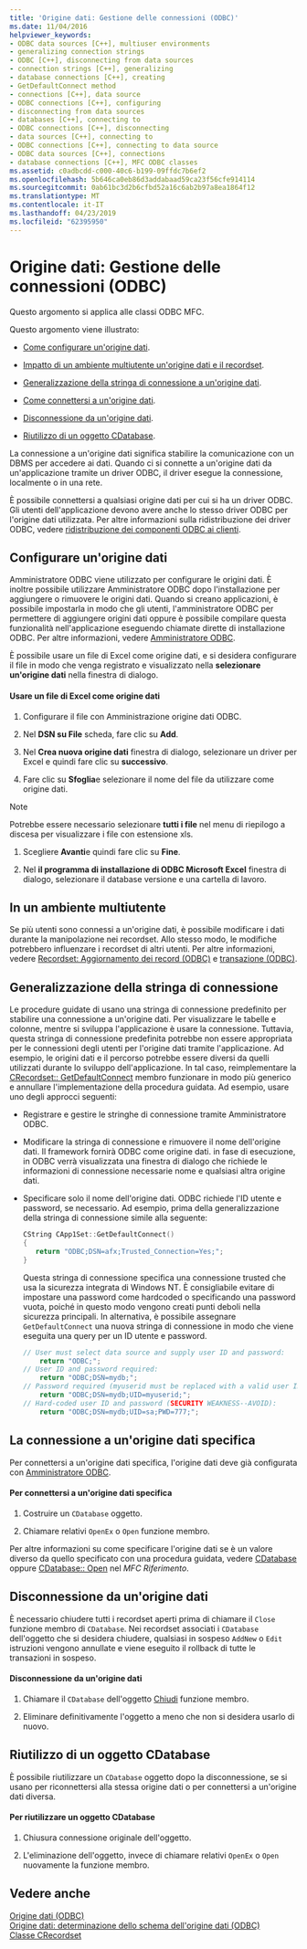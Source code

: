 ```yaml
---
title: 'Origine dati: Gestione delle connessioni (ODBC)'
ms.date: 11/04/2016
helpviewer_keywords:
- ODBC data sources [C++], multiuser environments
- generalizing connection strings
- ODBC [C++], disconnecting from data sources
- connection strings [C++], generalizing
- database connections [C++], creating
- GetDefaultConnect method
- connections [C++], data source
- ODBC connections [C++], configuring
- disconnecting from data sources
- databases [C++], connecting to
- ODBC connections [C++], disconnecting
- data sources [C++], connecting to
- ODBC connections [C++], connecting to data source
- ODBC data sources [C++], connections
- database connections [C++], MFC ODBC classes
ms.assetid: c0adbcdd-c000-40c6-b199-09ffdc7b6ef2
ms.openlocfilehash: 5b646ca0eb86d3addabaad59ca23f56cfe914114
ms.sourcegitcommit: 0ab61bc3d2b6cfbd52a16c6ab2b97a8ea1864f12
ms.translationtype: MT
ms.contentlocale: it-IT
ms.lasthandoff: 04/23/2019
ms.locfileid: "62395950"
---
```

# <a name="data-source-managing-connections-odbc"></a>Origine dati: Gestione delle connessioni (ODBC)

Questo argomento si applica alle classi ODBC MFC.

Questo argomento viene illustrato:

- [Come configurare un'origine dati](#_core_configuring_a_data_source).

- [Impatto di un ambiente multiutente un'origine dati e il recordset](#_core_working_in_a_multiuser_environment).

- [Generalizzazione della stringa di connessione a un'origine dati](#_core_generalizing_the_connection_string).

- [Come connettersi a un'origine dati](#_core_connecting_to_a_specific_data_source).

- [Disconnessione da un'origine dati](#_core_disconnecting_from_a_data_source).

- [Riutilizzo di un oggetto CDatabase](#_core_reusing_a_cdatabase_object).

La connessione a un'origine dati significa stabilire la comunicazione con un DBMS per accedere ai dati. Quando ci si connette a un'origine dati da un'applicazione tramite un driver ODBC, il driver esegue la connessione, localmente o in una rete.

È possibile connettersi a qualsiasi origine dati per cui si ha un driver ODBC. Gli utenti dell'applicazione devono avere anche lo stesso driver ODBC per l'origine dati utilizzata. Per altre informazioni sulla ridistribuzione dei driver ODBC, vedere [ridistribuzione dei componenti ODBC ai clienti](../../data/odbc/redistributing-odbc-components-to-your-customers.md).

##  <a name="_core_configuring_a_data_source"></a> Configurare un'origine dati

Amministratore ODBC viene utilizzato per configurare le origini dati. È inoltre possibile utilizzare Amministratore ODBC dopo l'installazione per aggiungere o rimuovere le origini dati. Quando si creano applicazioni, è possibile impostarla in modo che gli utenti, l'amministratore ODBC per permettere di aggiungere origini dati oppure è possibile compilare questa funzionalità nell'applicazione eseguendo chiamate dirette di installazione ODBC. Per altre informazioni, vedere [Amministratore ODBC](../../data/odbc/odbc-administrator.md).

È possibile usare un file di Excel come origine dati, e si desidera configurare il file in modo che venga registrato e visualizzato nella **selezionare un'origine dati** nella finestra di dialogo.

#### <a name="to-use-an-excel-file-as-a-data-source"></a>Usare un file di Excel come origine dati

1. Configurare il file con Amministrazione origine dati ODBC.

1. Nel **DSN su File** scheda, fare clic su **Add**.

1. Nel **Crea nuova origine dati** finestra di dialogo, selezionare un driver per Excel e quindi fare clic su **successivo**.

1. Fare clic su **Sfoglia**e selezionare il nome del file da utilizzare come origine dati.

> [!NOTE]
>  Potrebbe essere necessario selezionare **tutti i file** nel menu di riepilogo a discesa per visualizzare i file con estensione xls.

1. Scegliere **Avanti**e quindi fare clic su **Fine**.

1. Nel **il programma di installazione di ODBC Microsoft Excel** finestra di dialogo, selezionare il database versione e una cartella di lavoro.

##  <a name="_core_working_in_a_multiuser_environment"></a> In un ambiente multiutente

Se più utenti sono connessi a un'origine dati, è possibile modificare i dati durante la manipolazione nei recordset. Allo stesso modo, le modifiche potrebbero influenzare i recordset di altri utenti. Per altre informazioni, vedere [Recordset: Aggiornamento dei record (ODBC)](../../data/odbc/recordset-how-recordsets-update-records-odbc.md) e [transazione (ODBC)](../../data/odbc/transaction-odbc.md).

##  <a name="_core_generalizing_the_connection_string"></a> Generalizzazione della stringa di connessione

Le procedure guidate di usano una stringa di connessione predefinito per stabilire una connessione a un'origine dati. Per visualizzare le tabelle e colonne, mentre si sviluppa l'applicazione è usare la connessione. Tuttavia, questa stringa di connessione predefinita potrebbe non essere appropriata per le connessioni degli utenti per l'origine dati tramite l'applicazione. Ad esempio, le origini dati e il percorso potrebbe essere diversi da quelli utilizzati durante lo sviluppo dell'applicazione. In tal caso, reimplementare la [CRecordset:: GetDefaultConnect](../../mfc/reference/crecordset-class.md#getdefaultconnect) membro funzionare in modo più generico e annullare l'implementazione della procedura guidata. Ad esempio, usare uno degli approcci seguenti:

- Registrare e gestire le stringhe di connessione tramite Amministratore ODBC.

- Modificare la stringa di connessione e rimuovere il nome dell'origine dati. Il framework fornirà ODBC come origine dati. in fase di esecuzione, in ODBC verrà visualizzata una finestra di dialogo che richiede le informazioni di connessione necessarie nome e qualsiasi altra origine dati.

- Specificare solo il nome dell'origine dati. ODBC richiede l'ID utente e password, se necessario. Ad esempio, prima della generalizzazione della stringa di connessione simile alla seguente:

    ```cpp
    CString CApp1Set::GetDefaultConnect()
    {
       return "ODBC;DSN=afx;Trusted_Connection=Yes;";
    }
    ```

   Questa stringa di connessione specifica una connessione trusted che usa la sicurezza integrata di Windows NT. È consigliabile evitare di impostare una password come hardcoded o specificando una password vuota, poiché in questo modo vengono creati punti deboli nella sicurezza principali. In alternativa, è possibile assegnare `GetDefaultConnect` una nuova stringa di connessione in modo che viene eseguita una query per un ID utente e password.

    ```cpp
    // User must select data source and supply user ID and password:
        return "ODBC;";
    // User ID and password required:
        return "ODBC;DSN=mydb;";
    // Password required (myuserid must be replaced with a valid user ID):
        return "ODBC;DSN=mydb;UID=myuserid;";
    // Hard-coded user ID and password (SECURITY WEAKNESS--AVOID):
        return "ODBC;DSN=mydb;UID=sa;PWD=777;";
    ```

##  <a name="_core_connecting_to_a_specific_data_source"></a> La connessione a un'origine dati specifica

Per connettersi a un'origine dati specifica, l'origine dati deve già configurata con [Amministratore ODBC](../../data/odbc/odbc-administrator.md).

#### <a name="to-connect-to-a-specific-data-source"></a>Per connettersi a un'origine dati specifica

1. Costruire un `CDatabase` oggetto.

1. Chiamare relativi `OpenEx` o `Open` funzione membro.

Per altre informazioni su come specificare l'origine dati se è un valore diverso da quello specificato con una procedura guidata, vedere [CDatabase](../../mfc/reference/cdatabase-class.md#openex) oppure [CDatabase:: Open](../../mfc/reference/cdatabase-class.md#open) nel *MFC Riferimento*.

##  <a name="_core_disconnecting_from_a_data_source"></a> Disconnessione da un'origine dati

È necessario chiudere tutti i recordset aperti prima di chiamare il `Close` funzione membro di `CDatabase`. Nei recordset associati i `CDatabase` dell'oggetto che si desidera chiudere, qualsiasi in sospeso `AddNew` o `Edit` istruzioni vengono annullate e viene eseguito il rollback di tutte le transazioni in sospeso.

#### <a name="to-disconnect-from-a-data-source"></a>Disconnessione da un'origine dati

1. Chiamare il `CDatabase` dell'oggetto [Chiudi](../../mfc/reference/cdatabase-class.md#close) funzione membro.

1. Eliminare definitivamente l'oggetto a meno che non si desidera usarlo di nuovo.

##  <a name="_core_reusing_a_cdatabase_object"></a> Riutilizzo di un oggetto CDatabase

È possibile riutilizzare un `CDatabase` oggetto dopo la disconnessione, se si usano per riconnettersi alla stessa origine dati o per connettersi a un'origine dati diversa.

#### <a name="to-reuse-a-cdatabase-object"></a>Per riutilizzare un oggetto CDatabase

1. Chiusura connessione originale dell'oggetto.

1. L'eliminazione dell'oggetto, invece di chiamare relativi `OpenEx` o `Open` nuovamente la funzione membro.

## <a name="see-also"></a>Vedere anche

[Origine dati (ODBC)](../../data/odbc/data-source-odbc.md)<br/>
[Origine dati: determinazione dello schema dell'origine dati (ODBC)](../../data/odbc/data-source-determining-the-schema-of-the-data-source-odbc.md)<br/>
[Classe CRecordset](../../mfc/reference/crecordset-class.md)